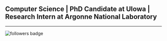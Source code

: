 ## Computer Science | PhD Candidate at UIowa | Research Intern at Argonne National Laboratory

---
![followers badge](https://img.shields.io/badge/followers-17-blue)
